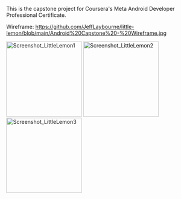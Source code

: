This is the capstone project for Coursera's Meta Android Developer Professional Certificate.

Wireframe:  https://github.com/JeffLaybourne/little-lemon/blob/main/Android%20Capstone%20-%20Wireframe.jpg

<img src="https://github.com/JeffLaybourne/little-lemon/assets/64240582/d80a1e24-6d53-459f-aac1-8e532f5f7cf6" alt="Screenshot_LittleLemon1" width="200"/>
<img src="https://github.com/JeffLaybourne/little-lemon/assets/64240582/9e715ceb-c193-4d47-81a0-2990978d9197" alt="Screenshot_LittleLemon2" width="200"/>
<img src="https://github.com/JeffLaybourne/little-lemon/assets/64240582/dd06a8eb-9e28-4adf-94c5-179e23be22ed" alt="Screenshot_LittleLemon3" width="200"/>
